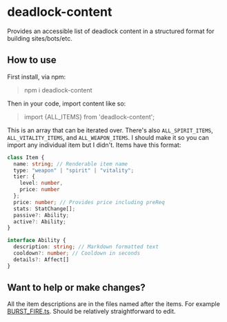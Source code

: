 # deadlock-content

Provides an accessible list of deadlock content in a structured format for building sites/bots/etc.

## How to use

First install, via npm:

> npm i deadlock-content

Then in your code, import content like so:

> import {ALL_ITEMS} from 'deadlock-content';

This is an array that can be iterated over. There's also `ALL_SPIRIT_ITEMS`, `ALL_VITALITY_ITEMS`, and `ALL_WEAPON_ITEMS`. I should make it so you can import any individual item but I didn't. Items have this format:

```typescript
class Item {
  name: string; // Renderable item name
  type: "weapon" | "spirit" | "vitality";
  tier: {
    level: number,
    price: number
  };
  price: number; // Provides price including preReq
  stats: StatChange[];
  passive?: Ability;
  active?: Ability;
}

interface Ability {
  description: string; // Markdown formatted text
  cooldown?: number; // Cooldown in seconds
  details?: Affect[]
}
```

## Want to help or make changes?

All the item descriptions are in the files named after the items. For example [BURST_FIRE.ts](https://github.com/lukeschaefer/Deadlock-Content/blob/main/src/items/weapon/BURST_FIRE.ts). Should be relatively straightforward to edit.
